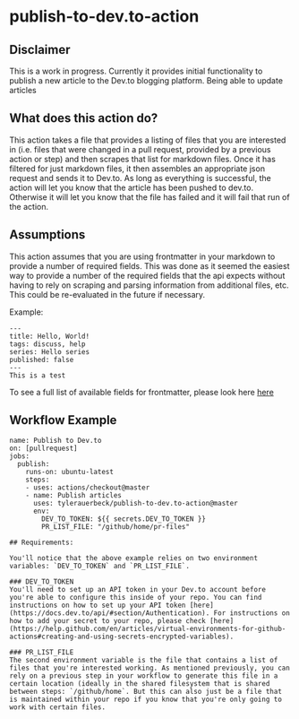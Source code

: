 # publish-to-dev.to-action

## Disclaimer

This is a work in progress. Currently it provides initial functionality to publish a new article to the Dev.to blogging platform. Being able to update articles 

## What does this action do?

This action takes a file that provides a listing of files that you are interested in (i.e. files that were changed in a pull request, provided by a previous action or step) and then scrapes that list for markdown files. Once it has filtered for just markdown files, it then assembles an appropriate json request and sends it to Dev.to. As long as everything is successful, the action will let you know that the article has been pushed to dev.to. Otherwise it will let you know that the file has failed and it will fail that run of the action.

## Assumptions

This action assumes that you are using frontmatter in your markdown to provide a number of required fields. This was done as it seemed the easiest way to provide a number of the required fields that the api expects without having to rely on scraping and parsing information from additional files, etc. This could be re-evaluated in the future if necessary.

Example:
```
---
title: Hello, World!
tags: discuss, help
series: Hello series
published: false
---
This is a test
```

To see a full list of available fields for frontmatter, please look here [here](https://docs.dev.to/api/#tag/articles/paths/~1articles/post)

## Workflow Example
```
name: Publish to Dev.to
on: [pullrequest]
jobs:
  publish:
    runs-on: ubuntu-latest
    steps:
    - uses: actions/checkout@master
    - name: Publish articles 
      uses: tylerauerbeck/publish-to-dev.to-action@master
      env:
        DEV_TO_TOKEN: ${{ secrets.DEV_TO_TOKEN }}
        PR_LIST_FILE: "/github/home/pr-files"

## Requirements:

You'll notice that the above example relies on two environment variables: `DEV_TO_TOKEN` and `PR_LIST_FILE`. 

### DEV_TO_TOKEN
You'll need to set up an API token in your Dev.to account before you're able to configure this inside of your repo. You can find instructions on how to set up your API token [here](https://docs.dev.to/api/#section/Authentication). For instructions on how to add your secret to your repo, please check [here](https://help.github.com/en/articles/virtual-environments-for-github-actions#creating-and-using-secrets-encrypted-variables).

### PR_LIST_FILE
The second environment variable is the file that contains a list of files that you're interested working. As mentioned previously, you can rely on a previous step in your workflow to generate this file in a certain location (ideally in the shared filesystem that is shared between steps: `/github/home`. But this can also just be a file that is maintained within your repo if you know that you're only going to work with certain files.

